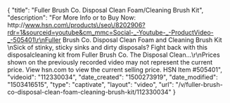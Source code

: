 {
    "title": "Fuller Brush Co. Disposal Clean Foam\/Cleaning Brush Kit",
    "description": "For More Info or to Buy Now: http:\/\/www.hsn.com\/products\/seo\/8202906?rdr=1&sourceid=youtube&cm_mmc=Social-_-Youtube-_-ProductVideo-_-505401\r\nFuller Brush Co. Disposal Clean Foam and Cleaning Brush Kit  \nSick of stinky, sticky sinks and dirty disposals? Fight back with this disposalcleaning kit from Fuller Brush Co. The Disposal Clean...\r\nPrices shown on the previously recorded video may not represent the current price.  View hsn.com to view the current selling price. HSN Item #505401",
    "videoid": "112330034",
    "date_created": "1500273919",
    "date_modified": "1503416515",
    "type": "captivate",
    "layout": "video",
    "url": "\/v\/fuller-brush-co-disposal-clean-foam-cleaning-brush-kit\/112330034"
}